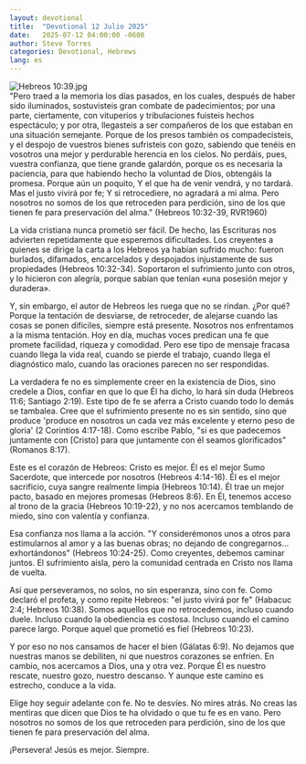 ```yaml
---
layout: devotional
title:  "Devotional 12 Julio 2025"
date:   2025-07-12 04:00:00 -0600
author: Steve Torres
categories: Devotional, Hebrews
lang: es
---
```

<img src="https://sitemedia.esteeb.com/file/esteebcomsitemedia/devotional_images/Hebrews/ES-Heb-10_39.jpg?raw=true" alt="Hebreos 10:39.jpg" style="max-width: 100%; height: auto;">

<div class="scripture">
  "Pero traed a la memoria los días pasados, en los cuales, después de haber sido iluminados, sostuvisteis gran combate de padecimientos; por una parte, ciertamente, con vituperios y tribulaciones fuisteis hechos espectáculo; y por otra, llegasteis a ser compañeros de los que estaban en una situación semejante.  Porque de los presos también os compadecisteis, y el despojo de vuestros bienes sufristeis con gozo, sabiendo que tenéis en vosotros una mejor y perdurable herencia en los cielos. No perdáis, pues, vuestra confianza, que tiene grande galardón, porque os es necesaria la paciencia, para que habiendo hecho la voluntad de Dios, obtengáis la promesa. Porque aún un poquito, Y el que ha de venir vendrá, y no tardará. Mas el justo vivirá por fe; Y si retrocediere, no agradará a mi alma. Pero nosotros no somos de los que retroceden para perdición, sino de los que tienen fe para preservación del alma." (Hebreos 10:32-39, RVR1960)
</div>

La vida cristiana nunca prometió ser fácil. De hecho, las Escrituras nos advierten repetidamente que esperemos dificultades. Los creyentes a quienes se dirige la carta a los Hebreos ya habían sufrido mucho: fueron burlados, difamados, encarcelados y despojados injustamente de sus propiedades (Hebreos 10:32-34). Soportaron el sufrimiento junto con otros, y lo hicieron con alegría, porque sabían que tenían «una posesión mejor y duradera».

Y, sin embargo, el autor de Hebreos les ruega que no se rindan. ¿Por qué? Porque la tentación de desviarse, de retroceder, de alejarse cuando las cosas se ponen difíciles, siempre está presente. Nosotros nos enfrentamos a la misma tentación. Hoy en día, muchas voces predican una fe que promete facilidad, riqueza y comodidad. Pero ese tipo de mensaje fracasa cuando llega la vida real, cuando se pierde el trabajo, cuando llega el diagnóstico malo, cuando las oraciones parecen no ser respondidas.

La verdadera fe no es simplemente creer en la existencia de Dios, sino credele a Dios, confiar en que lo que Él ha dicho, lo hará sin duda (Hebreos 11:6; Santiago 2:19). Este tipo de fe se aferra a Cristo cuando todo lo demás se tambalea. Cree que el sufrimiento presente no es sin sentido, sino que produce 'produce en nosotros un cada vez más excelente y eterno peso de gloria' (2 Corintios 4:17-18). Como escribe Pablo, "si es que padecemos juntamente con [Cristo] para que juntamente con él seamos glorificados"(Romanos 8:17).

Este es el corazón de Hebreos: Cristo es mejor. Él es el mejor Sumo Sacerdote, que intercede por nosotros (Hebreos 4:14-16). Él es el mejor sacrificio, cuya sangre realmente limpia (Hebreos 10:14). Él trae un mejor pacto, basado en mejores promesas (Hebreos 8:6). En Él, tenemos acceso al trono de la gracia (Hebreos 10:19-22), y no nos acercamos temblando de miedo, sino con valentía y confianza.

Esa confianza nos llama a la acción. "Y considerémonos unos a otros para estimularnos al amor y a las buenas obras; no dejando de congregarnos... exhortándonos" (Hebreos 10:24-25). Como creyentes, debemos caminar juntos. El sufrimiento aísla, pero la comunidad centrada en Cristo nos llama de vuelta.

Así que perseveramos, no solos, no sin esperanza, sino con fe. Como declaró el profeta, y como repite Hebreos: "el justo vivirá por fe" (Habacuc 2:4; Hebreos 10:38). Somos aquellos que no retrocedemos, incluso cuando duele. Incluso cuando la obediencia es costosa. Incluso cuando el camino parece largo. Porque aquel que prometió es fiel (Hebreos 10:23).

Y por eso no nos cansamos de hacer el bien (Gálatas 6:9). No dejamos que nuestras manos se debiliten, ni que nuestros corazones se enfríen. En cambio, nos acercamos a Dios, una y otra vez. Porque Él es nuestro rescate, nuestro gozo, nuestro descanso. Y aunque este camino es estrecho, conduce a la vida.

Elige hoy seguir adelante con fe. No te desvíes. No mires atrás. No creas las mentiras que dicen que Dios te ha olvidado o que tu fe es en vano. Pero nosotros no somos de los que retroceden para perdición, sino de los que tienen fe para preservación del alma.

¡Persevera! Jesús es mejor. Siempre.